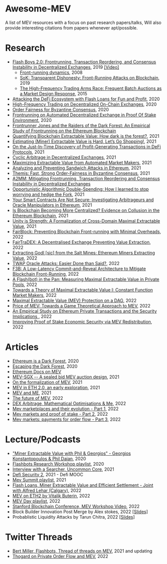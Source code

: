 # Awesome-MEV
A list of MEV resources with a focus on past research papers/talks, Will also provide interesting citations from papers whenever apt/possible.


# Research 

- [Flash Boys 2.0: Frontrunning, Transaction Reordering, and Consensus Instability in Decentralized Exchanges](https://arxiv.org/abs/1904.05234), 2019 [[Video]](https://www.youtube.com/watch?v=vR1v7AQ8i3k)
    - [Front-running dynamics](https://www.sciencedirect.com/science/article/abs/pii/S0022053107000798?via%3Dihub), 2008
    - [SoK: Transparent Dishonesty: Front-Running Attacks on Blockchain](https://papers.ssrn.com/sol3/papers.cfm?abstract_id=3369236), 2019
    - [The High-Frequency Trading Arms Race: Frequent Batch Auctions as a Market Design Response](https://papers.ssrn.com/sol3/papers.cfm?abstract_id=2388265), 2015
- [Attacking the DeFi Ecosystem with Flash Loans for Fun and Profit](https://arxiv.org/pdf/2003.03810.pdf), 2020
- [High-Frequency Trading on Decentralized On-Chain Exchanges](https://arxiv.org/abs/2009.14021), 2020
- [Order Fairness for Byzantine Consensus](https://link.springer.com/chapter/10.1007/978-3-030-56877-1_16), 2020
- [Frontrunning on Automated Decentralized Exchange in Proof Of Stake Environment](https://eprint.iacr.org/2020/1206), 2020
- [Frontrunner Jones and the Raiders of the Dark Forest: An Empirical Study of Frontrunning on the Ethereum Blockchain](https://arxiv.org/pdf/2102.03347.pdf)
- [Quantifying Blockchain Extractable Value: How dark is the forest?](https://arxiv.org/pdf/2101.05511.pdf), 2021
- [Estimating (Miner) Extractable Value is Hard, Let’s Go Shopping!](https://eprint.iacr.org/2021/1231), 2021
- [On the Just-In-Time Discovery of Profit-Generating Transactions in DeFi Protocols](https://arxiv.org/pdf/2103.02228.pdf), 2021
- [Cyclic Arbitrage in Decentralized Exchanges](https://dl.acm.org/doi/10.1145/3487553.3524201), 2021
- [Maximizing Extractable Value from Automated Market Makers](https://arxiv.org/pdf/2106.01870.pdf), 2021
- [Analyzing and Preventing Sandwich Attacks in Ethereum](https://pub.tik.ee.ethz.ch/students/2021-FS/BA-2021-07.pdf), 2021
- [Themis: Fast, Strong Order-Fairness in Byzantine Consensus](https://eprint.iacr.org/2021/1465.pdf), 2021
- [A2MM: Mitigating Frontrunning, Transaction Reordering and Consensus Instability in Decentralized Exchanges](https://arxiv.org/pdf/2106.07371.pdf)
- [Opportunistic Algorithmic Double-Spending: How I learned to stop worrying and hedge the Fork](https://eprint.iacr.org/2021/1182), 2021
- [Your Smart Contracts Are Not Secure: Investigating Arbitrageurs and Oracle Manipulators in Ethereum](https://dl.acm.org/doi/10.1145/3474374.3486916), 2021
- [Is Blockchain Becoming More Centralized? Evidence on Collusion in the Ethereum Blockchain](https://papers.ssrn.com/sol3/papers.cfm?abstract_id=3940678), 2021
- [Unity is Strength: A Formalization of Cross-Domain Maximal Extractable Value](https://arxiv.org/pdf/2112.01472.pdf), 2021
- [FairBlock: Preventing Blockchain Front-running with Minimal Overheads](https://eprint.iacr.org/2022/1066.pdf), 2022
- [FairTraDEX: A Decentralised Exchange Preventing Value Extraction](https://eprint.iacr.org/2022/155), 2022
- [Extracting Godl [sic] from the Salt Mines: Ethereum Miners Extracting Value](https://arxiv.org/pdf/2203.15930.pdf), 2022
- [TWAP Oracle Attacks: Easier Done than Said?](https://eprint.iacr.org/2022/445.pdf), 2022
- [F3B: A Low-Latency Commit-and-Reveal Architecture to Mitigate Blockchain Front-Running](https://arxiv.org/pdf/2205.08529.pdf), 2022
- [A Flash(bot) in the Pan: Measuring Maximal Extractable Value in Private Pools](https://arxiv.org/abs/2206.04185), 2022
- [Towards a Theory of Maximal Extractable Value I: Constant Function Market Makers](https://arxiv.org/abs/2207.11835), 2022
- [Maximal Extractable Value (MEV) Protection on a DAG](https://arxiv.org/abs/2208.00940), 2022
- [Price of MEV: Towards a Game Theoretical Approach to MEV](https://arxiv.org/abs/2208.13464), 2022
- [An Empirical Study on Ethereum Private Transactions and the Security Implications ](https://arxiv.org/abs/2208.02858), 2022
- [Improving Proof of Stake Economic Security via MEV
Redistribution](http://people.eecs.berkeley.edu/~ksk/files/MEV_Redistribution.pdf), 2022


# Articles 
- [Ethereum is a Dark Forest](https://www.paradigm.xyz/2020/08/ethereum-is-a-dark-forest), 2020
- [Escaping the Dark Forest](https://www.paradigm.xyz/2020/09/escaping-the-dark-forest), 2020
- [Ethereum Docs on MEV](https://ethereum.org/en/developers/docs/mev/)
- [MEV-SGX -- A sealed bid MEV auction design](https://writings.flashbots.net/research/mev-sgx), 2021
- [On the formalization of MEV](https://writings.flashbots.net/research/formalization-mev), 2021
- [MEV in ETH 2.0, an early exploration](https://writings.flashbots.net/research/mev-eth2), 2021
- [MEV and ME](https://research.paradigm.xyz/MEV), 2021
- [The future of MEV](https://fbifemboy.substack.com/p/the-future-of-maximal-extractable), 2022
- [DEX Arbitrage, Mathematical Optimisations & Me](https://noxx.substack.com/p/dex-arbitrage-mathematical-optimisations), 2022
- [Mev marketplaces and their evolution - Part 1](https://mirror.xyz/0xshittrader.eth/WiV8DM3I6abNMVsXf-DqioYb2NglnfjmM-zSsw2ruG8), 2022
- [Mev markets and proof of stake - Part 2](https://mirror.xyz/0xshittrader.eth/c6J_PCK87K3joTWmLEtG6qVN6BFXLBZxQniReYSEjLI), 2022
- [Mev markets: payments for order flow - Part 3](https://mirror.xyz/0xshittrader.eth/f2VSuoZ91vAbCv82MtWM-Gosyf_DeUXfPlDx3EYV3RM), 2022

# Lecture/Podcasts
- ["Miner Extractable Value with Phil & Georgios" - Georgios Konstantopoulos & Phil Daian](https://www.youtube.com/watch?v=0fHgAAKR9u8), 2020
- [Flashbots Research Workshop playlist](https://www.youtube.com/watch?v=KDpdktixG5w&list=PLRHMe0bxkuelLKy7oN409xqG_adEjYtxB), 2020
- [Interview with a Searcher, Uncommon Core](https://www.youtube.com/watch?v=6jfSlDvH77k), 2021
- [Defi Security 2](https://www.youtube.com/watch?v=GIHa2GQJY1k), 2021 - Defi MOOC
- [Mev Summit playlist](https://www.youtube.com/watch?v=ZfkzLlcb4kw&list=PLRHMe0bxkuelaa4Crh8sSrWNP1BHfPpqY), 2021
- [Flash Loans, Miner Extractable Value and Efficient Settlement - Joint with Alfred Lehar (Calgary)](https://www.youtube.com/watch?v=0fHgAAKR9u8), 2022
- [MEV on ETH2 by Vitalik Buterin](https://www.youtube.com/watch?v=OD54WfVuDWw), 2022
- [MEV Day playlist](https://www.youtube.com/watch?v=vhxIjEnhutw&list=PLRHMe0bxkuel3w3C7P_WVvp9ShLi3HKRI), 2022
- [Stanford Blockchain Conference, MEV Workshop Video](https://www.youtube.com/watch?v=5JmER64a0Xk), 2022
- Block Builder Innovation Post Merge by Alex stokes, 2022 [[Slides]](https://docs.google.com/presentation/d/1gU3sBviud5WKrbytAnKa8gijVG_uC8weJ8KXfy6u30U/edit#slide=id.p)
- Probablistic Liquidity Attacks by Tarun Chitra, 2022 [[Slides]](https://drive.google.com/file/d/1kCsmC52Jbhj8bpQMMo3-Z92P6L5E5hxl/view)


# Twitter Threads
- [Bert Miller, Flashbots, Thread of threads on MEV](https://twitter.com/bertcmiller/status/1402665992422047747), 2021 and updating
- [Thogard on Private Order Flow and MEV](https://twitter.com/ThogardPvP/status/1565966198063345664?s=20&t=LP7_yqy5JGXMij-fGhrFGQ), 2022


